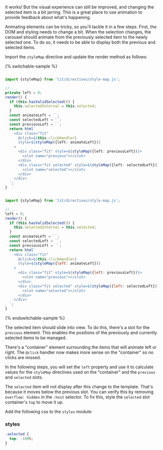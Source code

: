 It works! But the visual experience can still be improved, and changing the
selected item is a bit jarring. This is a great place to use animation to
provide feedback about what's happening.

Animating elements can be tricky, so you'll tackle it in a few steps.
First, the DOM and styling needs to change a bit. When the selection changes,
the carousel should animate from the previously selected item to the newly
selected one. To do so, it needs to be able to display both the previous and
selected items.

Import the `styleMap` directive and update the render method as follows:

{% switchable-sample %}

```ts

import {styleMap} from 'lit/directives/style-map.js';

// ...
private left = 0;
render() {
  if (this.hasValidSelected()) {
    this.selectedInternal = this.selected;
  }
  const animateLeft = ``;
  const selectedLeft = ``;
  const previousLeft = ``;
  return html`
    <div class="fit"
      @click=${this.clickHandler}
      style=${styleMap({left: animateLeft})}
    >
      <div class="fit" style=${styleMap({left: previousLeft})}>
        <slot name="previous"></slot>
      </div>
      <div class="fit selected" style=${styleMap({left: selectedLeft})}>
        <slot name="selected"></slot>
      </div>
    </div>
  `;
}
```

```js

import {styleMap} from 'lit/directives/style-map.js';

// ...
left = 0;
render() {
  if (this.hasValidSelected()) {
    this.selectedInternal = this.selected;
  }
  const animateLeft = ``;
  const selectedLeft = ``;
  const previousLeft = ``;
  return html`
    <div class="fit"
      @click=${this.clickHandler}
      style=${styleMap({left: animateLeft})}
    >
      <div class="fit" style=${styleMap({left: previousLeft})}>
        <slot name="previous"></slot>
      </div>
      <div class="fit selected" style=${styleMap({left: selectedLeft})}>
        <slot name="selected"></slot>
      </div>
    </div>
  `;
}
```

{% endswitchable-sample %}

The selected item should slide into view. To do this, there's a slot for the
`previous` element. This enables the positions of the previously and currently
selected items to be managed.

There's a "container" element surrounding the items that will animate left or
right. The `@click` handler now makes more sense on the "container" so no
clicks are missed.

In the following steps, you will set the `left` property and use it to
calculate values for the `styleMap` directives used on the "container" and
the `previous` and `selected` slots.

The `selected` item will not display after this change to the template.
That's because it moves below the previous slot. You can verify this by
removing `overflow: hidden` in the `:host` selector. To fix this,
style the `selected` slot container's `top` to move it up.

Add the following css to the `styles` module:

### styles
```css
.selected {
  top: -100%;
}
```
